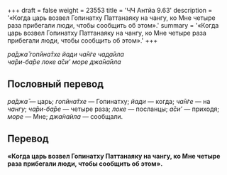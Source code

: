 +++
draft = false
weight = 23553
title = 'ЧЧ Антйа 9.63'
description = '«Когда царь возвел Гопинатху Паттанаяку на чангу, ко Мне четыре раза прибегали люди, чтобы сообщить об этом».'
summary = '«Когда царь возвел Гопинатху Паттанаяку на чангу, ко Мне четыре раза прибегали люди, чтобы сообщить об этом».'
+++

_ра̄джа̄ гопӣна̄тхе йади ча̄н̇ге чад̣а̄ила  
ча̄ри-ба̄ре локе а̄си’ море джа̄на̄ила_

## Пословный перевод

_ра̄джа̄_ — царь; _гопӣна̄тхе_ — Гопинатху; _йади_ — когда; _ча̄н̇ге_ — на _чангу_; _ча̄ри_\-_ба̄ре_ — четыре раза; _локе_ — посланцы; _а̄си’_ — приходя; _море_ — Мне; _джа̄на̄ила_ — сообщали.

## Перевод

**«Когда царь возвел Гопинатху Паттанаяку на чангу, ко Мне четыре раза прибегали люди, чтобы сообщить об этом».**
